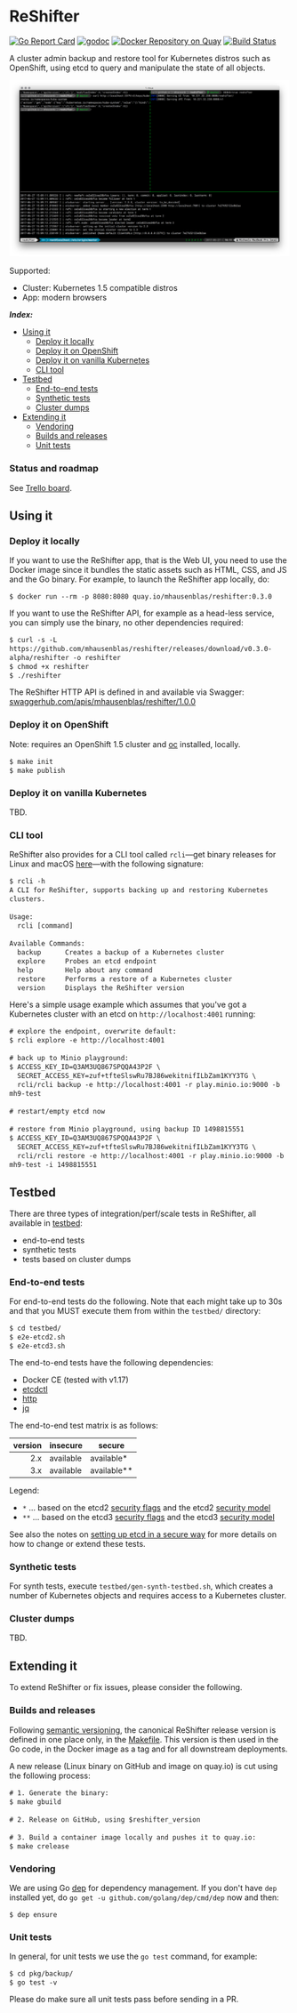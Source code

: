 # ReShifter

[![Go Report Card](https://goreportcard.com/badge/github.com/mhausenblas/reshifter)](https://goreportcard.com/report/github.com/mhausenblas/reshifter)
[![godoc](https://godoc.org/github.com/mhausenblas/reshifter?status.svg)](https://godoc.org/github.com/mhausenblas/reshifter)
[![Docker Repository on Quay](https://quay.io/repository/mhausenblas/reshifter/status "Docker Repository on Quay")](https://quay.io/repository/mhausenblas/reshifter)
[![Build Status](https://travis-ci.org/mhausenblas/reshifter.svg?branch=master)](https://travis-ci.org/mhausenblas/reshifter)

A cluster admin backup and restore tool for Kubernetes distros such as OpenShift, using etcd to query and manipulate the state of all objects.

[![Screen cast: Introducing ReShifter](images/reshifter-cli.png)](https://www.useloom.com/share/e590aedeb95b441fb23ab4f9e9e80c32 "Introducing ReShifter")  

Supported:

- Cluster: Kubernetes 1.5 compatible distros
- App: modern browsers

***Index:***

- [Using it](#using-it)
  - [Deploy it locally](#deploy-it-locally)
  - [Deploy it on OpenShift](#deploy-it-on-openshift)
  - [Deploy it on vanilla Kubernetes](#deploy-it-on-vanilla-kubernetes)
  - [CLI tool](#cli-tool)
- [Testbed](#testbed)
  - [End-to-end tests](#end-to-end-tests)
  - [Synthetic tests](#synthetic-tests)
  - [Cluster dumps](#cluster-dumps)
- [Extending it](#extending-it)
  - [Vendoring](#vendoring)
  - [Builds and releases](#builds-and-releases)
  - [Unit tests](#unit-tests)

### Status and roadmap

See [Trello board](https://trello.com/b/iOrEdJQ3/reshifter).

## Using it

### Deploy it locally

If you want to use the ReShifter app, that is the Web UI, you need to use the Docker image since it bundles the static assets such as HTML, CSS, and JS and the Go binary.
For example, to launch the ReShifter app locally, do:

```
$ docker run --rm -p 8080:8080 quay.io/mhausenblas/reshifter:0.3.0
```

If you want to use the ReShifter API, for example as a head-less service, you can simply use the binary, no other dependencies required:

```
$ curl -s -L https://github.com/mhausenblas/reshifter/releases/download/v0.3.0-alpha/reshifter -o reshifter
$ chmod +x reshifter
$ ./reshifter
```

The ReShifter HTTP API is defined in and available via Swagger: [swaggerhub.com/apis/mhausenblas/reshifter/1.0.0](https://swaggerhub.com/apis/mhausenblas/reshifter/1.0.0)

### Deploy it on OpenShift

Note: requires an OpenShift 1.5 cluster and [oc](https://github.com/openshift/origin/releases/tag/v1.5.1) installed, locally.

```
$ make init
$ make publish
```

### Deploy it on vanilla Kubernetes

TBD.

### CLI tool

ReShifter also provides for a CLI tool called `rcli`—get binary releases for Linux and macOS [here](https://github.com/mhausenblas/reshifter/releases/tag/v0.3.0-alpha)—with the following signature:

```
$ rcli -h
A CLI for ReShifter, supports backing up and restoring Kubernetes clusters.

Usage:
  rcli [command]

Available Commands:
  backup      Creates a backup of a Kubernetes cluster
  explore     Probes an etcd endpoint
  help        Help about any command
  restore     Performs a restore of a Kubernetes cluster
  version     Displays the ReShifter version
```

Here's a simple usage example which assumes that you've got a Kubernetes cluster with an etcd on `http://localhost:4001` running:

```
# explore the endpoint, overwrite default:
$ rcli explore -e http://localhost:4001

# back up to Minio playground:
$ ACCESS_KEY_ID=Q3AM3UQ867SPQQA43P2F \
  SECRET_ACCESS_KEY=zuf+tfteSlswRu7BJ86wekitnifILbZam1KYY3TG \
  rcli/rcli backup -e http://localhost:4001 -r play.minio.io:9000 -b mh9-test

# restart/empty etcd now

# restore from Minio playground, using backup ID 1498815551
$ ACCESS_KEY_ID=Q3AM3UQ867SPQQA43P2F \
  SECRET_ACCESS_KEY=zuf+tfteSlswRu7BJ86wekitnifILbZam1KYY3TG \
  rcli/rcli restore -e http://localhost:4001 -r play.minio.io:9000 -b mh9-test -i 1498815551
```

## Testbed

There are three types of integration/perf/scale tests in ReShifter, all available in [testbed](https://github.com/mhausenblas/reshifter/tree/master/testbed/):

- end-to-end tests
- synthetic tests
- tests based on cluster dumps

### End-to-end tests

For end-to-end tests do the following. Note that each might take up to 30s and that you MUST execute them from within the `testbed/` directory:

```
$ cd testbed/
$ e2e-etcd2.sh
$ e2e-etcd3.sh
```

The end-to-end tests have the following dependencies:

- Docker CE (tested with v1.17)
- [etcdctl](https://github.com/coreos/etcd/tree/master/etcdctl)
- [http](https://httpie.org)
- [jq](https://stedolan.github.io/jq/)

The end-to-end test matrix is as follows:

|version   | insecure  | secure       |
| --------:| --------- | ------------ |
| 2.x      | available | available*   |
| 3.x      | available | available**  |

Legend:

- `*` … based on the etcd2 [security flags](https://coreos.com/etcd/docs/latest/v2/configuration.html#security-flags) and the etcd2 [security model](https://coreos.com/etcd/docs/latest/v2/security.html)
- `**` … based on the etcd3 [security flags](https://coreos.com/etcd/docs/latest/op-guide/configuration.html#security-flags) and the etcd3 [security model](https://coreos.com/etcd/docs/latest/op-guide/security.html)

See also the notes on [setting up etcd in a secure way](https://github.com/mhausenblas/reshifter/tree/master/testbed/certs/README.md) for more details on how to change or extend these tests.

### Synthetic tests

For synth tests, execute `testbed/gen-synth-testbed.sh`, which creates a number of Kubernetes objects and requires access to a Kubernetes cluster.

### Cluster dumps

TBD.


## Extending it

To extend ReShifter or fix issues, please consider the following.

### Builds and releases

Following [semantic versioning](http://semver.org/), the canonical ReShifter release version is defined in one place only,
in the [Makefile](https://github.com/mhausenblas/reshifter/blob/master/Makefile). This version is then used in the Go code, in the Docker image as a tag and for all downstream
deployments.

A new release (Linux binary on GitHub and image on quay.io) is cut using the following process:

```
# 1. Generate the binary:
$ make gbuild

# 2. Release on GitHub, using $reshifter_version

# 3. Build a container image locally and pushes it to quay.io:
$ make crelease
```

### Vendoring

We are using Go [dep](https://github.com/golang/dep) for dependency management.
If you don't have `dep` installed yet, do `go get -u github.com/golang/dep/cmd/dep` now and then:

```
$ dep ensure
```

### Unit tests

In general, for unit tests we use the `go test` command, for example:

```
$ cd pkg/backup/
$ go test -v
```

Please do make sure all unit tests pass before sending in a PR.
